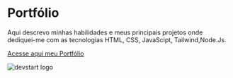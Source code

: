 # Portfólio 
Aqui descrevo minhas habilidades e meus principais projetos onde dediquei-me com as tecnologias HTML, CSS, JavaScipt, Tailwind,Node.Js. 

[Acesse aqui meu Portfólio](htt://alesyfrontend.github.io/portfolio/)


![devstart logo](https://github.com/alesyfrontend/portfolio/assets/152770924/4af3e944-3640-4541-8dfb-c33ef9cabedc)

